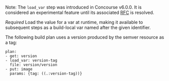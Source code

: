 Note: The `load_var` step was introduced in Concourse v6.0.0. It is considered an experimental feature until its associated [RFC](https://github.com/concourse/rfcs/pull/27) is resolved.

*Required* Load the value for a var at runtime, making it available to subsequent steps as a build-local var named after the given identifier.

The following build plan uses a version produced by the semver resource as a tag:

```
plan:
- get: version
- load_var: version-tag
  file: version/version
- put: image
  params: {tag: ((.:version-tag))}
```